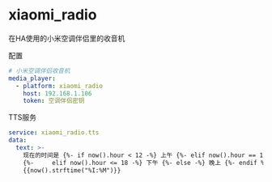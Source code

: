 # xiaomi_radio
在HA使用的小米空调伴侣里的收音机

配置
```yaml
# 小米空调伴侣收音机
media_player:
  - platform: xiaomi_radio
    host: 192.168.1.106
    token: 空调伴侣密钥
```

TTS服务
```yaml
service: xiaomi_radio.tts
data:
  text: >-
    现在的时间是 {%- if now().hour < 12 -%} 上午 {%- elif now().hour == 12 -%} 中午
    {%-     elif now().hour <= 18 -%} 下午 {%- else -%} 晚上 {%- endif %}    
    {{now().strftime("%I:%M")}}
```